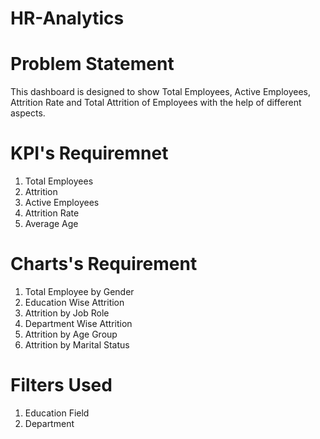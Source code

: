 # HR-Analytics
# Problem Statement
This dashboard is designed to show Total Employees, Active Employees, Attrition Rate and Total Attrition of Employees with the help of different aspects.
# KPI's Requiremnet
1. Total Employees
2. Attrition
3. Active Employees
4. Attrition Rate
5. Average Age
# Charts's Requirement
1. Total Employee by Gender
2. Education Wise Attrition
3. Attrition by Job Role
4. Department Wise Attrition
5. Attrition by Age Group
6. Attrition by Marital Status
# Filters Used
1. Education Field
2. Department
